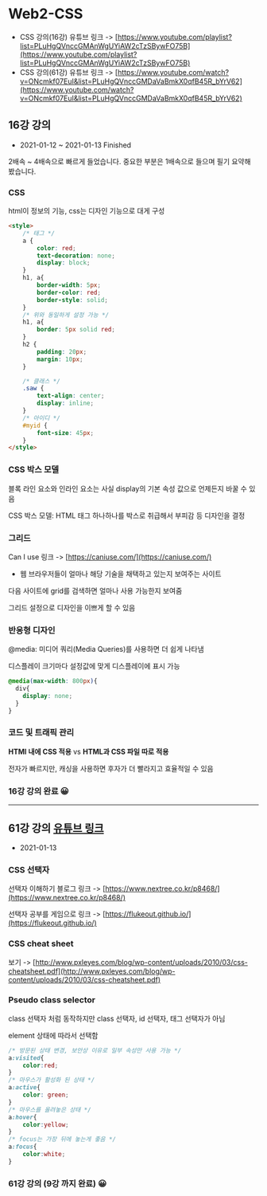 # Web2-CSS

- CSS 강의(16강) 유튜브 링크 -> [https://www.youtube.com/playlist?list=PLuHgQVnccGMAnWgUYiAW2cTzSBywFO75B](https://www.youtube.com/playlist?list=PLuHgQVnccGMAnWgUYiAW2cTzSBywFO75B)
- CSS 강의(61강) 유튜브 링크 -> [https://www.youtube.com/watch?v=ONcmkf07EuI&list=PLuHgQVnccGMDaVaBmkX0qfB45R_bYrV62](https://www.youtube.com/watch?v=ONcmkf07EuI&list=PLuHgQVnccGMDaVaBmkX0qfB45R_bYrV62)

## 16강 강의

- 2021-01-12 ~ 2021-01-13 Finished

2배속 ~ 4배속으로 빠르게 들었습니다. 중요한 부분은 1배속으로 들으며 필기 요약해 봤습니다.

### CSS

html이 정보의 기능, css는 디자인 기능으로 대게 구성

```html
<style>
    /* 태그 */
    a {
        color: red;
        text-decoration: none;
        display: block;
    }
    h1, a{
        border-width: 5px;
        border-color: red;
        border-style: solid;
    }
    /* 위와 동일하게 설정 가능 */
    h1, a{
        border: 5px solid red;
    }
    h2 {
        padding: 20px;
        margin: 10px;
    }

    /* 클래스 */
    .saw {
        text-align: center;
        display: inline;
    }
    /* 아이디 */
    #myid {
        font-size: 45px;
    }
</style>
```

### CSS 박스 모델

블록 라인 요소와 인라인 요소는 사실 display의 기본 속성 값으로 언제든지 바꿀 수 있음

CSS 박스 모델: HTML 태그 하나하나를 박스로 취급해서 부피감 등 디자인을 결정

### 그리드

Can I use 링크 -> [https://caniuse.com/](https://caniuse.com/)

- 웹 브라우저들이 얼마나 해당 기술을 채택하고 있는지 보여주는 사이트

다음 사이트에 grid를 검색하면 얼마나 사용 가능한지 보여줌

그리드 설정으로 디자인을 이쁘게 할 수 있음

### 반응형 디자인

@media: 미디어 쿼리(Media Queries)를 사용하면 더 쉽게 나타냄

디스플레이 크기마다 설정값에 맞게 디스플레이에 표시 가능

```css
@media(max-width: 800px){
  div{
    display: none;
  }
}
```

### 코드 및 트래픽 관리

**HTMl 내에 CSS 적용** vs **HTML과 CSS 파일 따로 적용**

전자가 빠르지만, 캐싱을 사용하면 후자가 더 빨라지고 효율적일 수 있음

### 16강 강의 완료 😀

---

## 61강 강의 [유튜브 링크](https://www.youtube.com/watch?v=ONcmkf07EuI&list=PLuHgQVnccGMDaVaBmkX0qfB45R_bYrV62)

- 2021-01-13

### CSS 선택자

선택자 이해하기 블로그 링크 -> [https://www.nextree.co.kr/p8468/](https://www.nextree.co.kr/p8468/)

선택자 공부를 게임으로 링크 -> [https://flukeout.github.io/](https://flukeout.github.io/)

### CSS cheat sheet

보기 -> [http://www.pxleyes.com/blog/wp-content/uploads/2010/03/css-cheatsheet.pdf](http://www.pxleyes.com/blog/wp-content/uploads/2010/03/css-cheatsheet.pdf)

### Pseudo class selector

class 선택자 처럼 동작하지만 class 선택자, id 선택자, 태그 선택자가 아님

element 상태에 따라서 선택함

```css
/* 방문된 상태 변경, 보안상 이유로 일부 속성만 사용 가능 */
a:visited{
    color:red;
}
/* 마우스가 활성화 된 상태 */
a:active{
    color: green;
}
/* 마우스를 올려놓은 상태 */
a:hover{
    color:yellow;
}
/* focus는 가장 뒤에 놓는게 좋음 */
a:focus{
    color:white;
}
```

### 61강 강의 (9강 까지 완료) 😀
